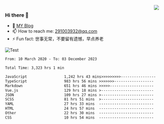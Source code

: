 <img align='right' src='https://github-readme-stats.vercel.app/api?username=niaogege&show_icons=true&theme=radical'/>

### Hi there 👋

- 🌱 [MY Blog](https://bythewayer.com/)
- 📫 How to reach me: 291003932@qq.com
- ⚡ Fun fact:  世事无常，不要留有遗憾，早点养老

![Test](https://github-readme-stats.vercel.app/api/top-langs/?username=niaogege&layout=compact)

<!--START_SECTION:waka-->

```txt
From: 10 March 2020 - To: 03 December 2023

Total Time: 3,323 hrs 1 min

JavaScript                 1,242 hrs 43 mins>>>>>>>>>----------------   37.40 %
TypeScript                 983 hrs 56 mins >>>>>>>------------------   29.61 %
Markdown                   651 hrs 46 mins >>>>>--------------------   19.61 %
Vue.js                     129 hrs 18 mins >------------------------   03.89 %
JSON                       109 hrs 27 mins >------------------------   03.29 %
SCSS                       81 hrs 51 mins  >------------------------   02.46 %
YAML                       27 hrs 33 mins  -------------------------   00.83 %
HTML                       24 hrs 57 mins  -------------------------   00.75 %
Other                      22 hrs 30 mins  -------------------------   00.68 %
CSS                        10 hrs 54 mins  -------------------------   00.33 %
```

<!--END_SECTION:waka-->
